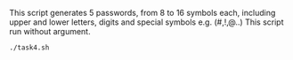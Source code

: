 This script generates 5 passwords, from 8 to 16 symbols each,
including upper and lower letters, digits and special symbols e.g. (#,!,@..)
This script run without argument.

`./task4.sh`